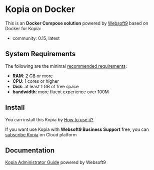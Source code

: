 # Kopia on Docker  

This is an **Docker Compose solution** powered by [Websoft9](https://www.websoft9.com) based on Docker for Kopia:


 - community:  0.15, latest


## System Requirements

The following are the minimal [recommended requirements](https://kopia.io/docs/installation/#docker-images):

* **RAM**: 2 GB or more
* **CPU**: 1 cores or higher
* **Disk**: at least 1 GB of free space
* **bandwidth**: more fluent experience over 100M  

## Install

You can install this Kopia by [How to use it?](https://github.com/Websoft9/docker-library#how-to-use-it).   

If you want use Kopia with **Websoft9 Business Support** free, you can [subscribe Kopia](https://www.websoft9.com/apps) on Cloud platform

## Documentation

[Kopia Administrator Guide](https://support.websoft9.com/docs/kopia) powered by Websoft9